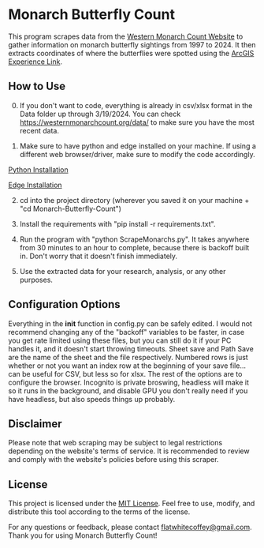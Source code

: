 # Monarch Butterfly Count

This program scrapes data from the [Western Monarch Count Website](https://westernmonarchcount.org/data/) to gather information on monarch butterfly sightings from 1997 to 2024. It then extracts coordinates of where the butterflies were spotted using the [ArcGIS Experience Link](https://experience.arcgis.com/experience/f9c6ce4664e0470eb681a46a143477ed/).

## How to Use
0. If you don't want to code, everything is already in csv/xlsx format in the Data folder up through 3/19/2024. You can check https://westernmonarchcount.org/data/ to make sure you have the most recent data.
   
1. Make sure to have python and edge installed on your machine. If using a different web browser/driver, make sure to modify the code accordingly.

[Python Installation](https://www.python.org/downloads/)

[Edge Installation](https://www.microsoft.com/en-us/edge/download?form=MM1475)

2. cd into the project directory (wherever you saved it on your machine + "cd Monarch-Butterfly-Count")

3. Install the requirements with "pip install -r requirements.txt".

4. Run the program with "python ScrapeMonarchs.py". It takes anywhere from 30 minutes to an hour to complete, because there is backoff built in. Don't worry that it doesn't finish immediately.

5. Use the extracted data for your research, analysis, or any other purposes.

## Configuration Options
Everything in the __init__ function in config.py can be safely edited.
I would not recommend changing any of the "backoff" variables to be faster, in case you get rate limited using these files, but you can still do it if your PC handles it, and it doesn't start throwing timeouts.
Sheet save and Path Save are the name of the sheet and the file respectively.
Numbered rows is just whether or not you want an index row at the beginning of your save file... can be useful for CSV, but less so for xlsx.
The rest of the options are to configure the browser. Incognito is private broswing, headless will make it so it runs in the background, and disable GPU you don't really need if you have headless, but also speeds things up probably.

## Disclaimer
Please note that web scraping may be subject to legal restrictions depending on the website's terms of service. It is recommended to review and comply with the website's policies before using this scraper. 

## License
This project is licensed under the [MIT License](https://choosealicense.com/licenses/mit/). Feel free to use, modify, and distribute this tool according to the terms of the license.

For any questions or feedback, please contact [flatwhitecoffey@gmail.com](mailto:flatwhitecoffey@gmail.com). Thank you for using Monarch Butterfly Count!
